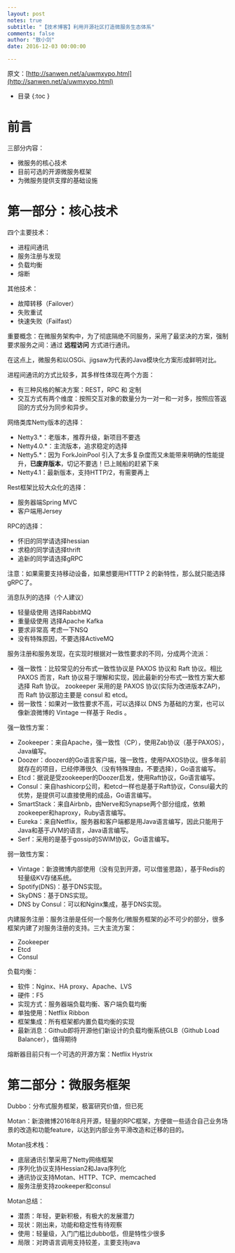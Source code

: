 ```yaml
---
layout: post
notes: true
subtitle: "【技术博客】利用开源社区打造微服务生态体系"
comments: false
author: "敖小剑"
date: 2016-12-03 00:00:00

---
```



原文：[http://sanwen.net/a/uwmxypo.html](http://sanwen.net/a/uwmxypo.html)

*   目录
{:toc }

# 前言

三部分内容：

*   微服务的核心技术
*   目前可选的开源微服务框架
*   为微服务提供支撑的基础设施

# 第一部分：核心技术

四个主要技术：

*   进程间通讯
*   服务注册与发现
*   负载均衡
*   熔断

其他技术：

*   故障转移（Failover）
*   失败重试
*   快速失败（Failfast）

重要概念：在微服务架构中，为了彻底隔绝不同服务，采用了最坚决的方案，强制要求服务之间：通过 **远程访问** 方式进行通讯。

在这点上，微服务和以OSGi、jigsaw为代表的Java模块化方案形成鲜明对比。

进程间通讯的方式比较多，其多样性体现在两个方面：

*   有三种风格的解决方案：REST，RPC 和 定制
*   交互方式有两个维度：按照交互对象的数量分为一对一和一对多，按照应答返回的方式分为同步和异步。

网络类库Netty版本的选择：

*   Netty3.*：老版本，推荐升级，新项目不要选
*   Netty4.0.*：主流版本，追求稳定的选择
*   Netty5.*：因为 ForkJoinPool 引入了太多复杂度而又未能带来明确的性能提升，**已废弃版本**，切记不要选！已上贼船的赶紧下来
*   Netty4.1：最新版本，支持HTTP/2，有需要再上

Rest框架比较大众化的选择：

*   服务器端Spring MVC
*   客户端用Jersey

RPC的选择：

*   怀旧的同学请选择hessian
*   求稳的同学请选择thrift
*   追新的同学请选择gRPC

注意：如果需要支持移动设备，如果想要用HTTTP 2 的新特性，那么就只能选择gRPC了。

消息队列的选择（个人建议）

*   轻量级使用 选择RabbitMQ
*   重量级使用 选择Apache Kafka
*   要求非常高 考虑一下NSQ
*   没有特殊原因，不要选择ActiveMQ

服务注册和服务发现，在实现时根据对一致性要求的不同，分成两个流派：

*   强一致性：比较常见的分布式一致性协议是 PAXOS 协议和 Raft 协议。相比 PAXOS 而言，Raft 协议易于理解和实现，因此最新的分布式一致性方案大都选择 Raft 协议。 zookeeper 采用的是 PAXOS 协议(实际为改进版本ZAP)，而 Raft 协议那边主要是 consul 和 etcd。
*   弱一致性：如果对一致性要求不高，可以选择以 DNS 为基础的方案，也可以像新浪微博的 Vintage 一样基于 Redis 。

强一致性方案：

*   Zookeeper：来自Apache，强一致性（CP），使用Zab协议（基于PAXOS），Java编写。
*   Doozer：doozerd的Go语言客户端，强一致性，使用PAXOS协议。很多年前就存在的项目，已经停滞很久（没有特殊理由，不要选择），Go语言编写。
*   Etcd：据说是受zookeeper的Doozer启发，使用Raft协议，Go语言编写。
*   Consul：来自hashicorp公司，和etcd一样也是基于Raft协议，Consul最大的优势，是提供可以直接使用的成品，Go语言编写。
*   SmartStack：来自Airbnb，由Nerve和Synapse两个部分组成，依赖zookeeper和haproxy，Ruby语言编写。
*   Eureka：来自Netflix，服务器和客户端都是用Java语言编写，因此只能用于Java和基于JVM的语言，Java语言编写。
*   Serf：采用的是基于gossip的SWIM协议，Go语言编写。

弱一致性方案：

*   Vintage：新浪微博内部使用（没有见到开源，可以借鉴思路），基于Redis的轻量级KV存储系统。
*   Spotify(DNS)：基于DNS实现。
*   SkyDNS：基于DNS实现。
*   DNS by Consul：可以和Nginx集成，基于DNS实现。

内建服务注册：服务注册是任何一个服务化/微服务框架的必不可少的部分，很多框架内建了对服务注册的支持。三大主流方案：

*   Zookeeper
*   Etcd
*   Consul

负载均衡：

*   软件：Nginx、HA proxy、Apache、LVS
*   硬件：F5
*   实现方式：服务器端负载均衡、客户端负载均衡
*   单独使用：Netflix Ribbon
*   框架集成：所有框架都内置负载均衡的实现
*   最新消息：Github即将开源他们新设计的负载均衡系统GLB（Github Load Balancer），值得期待

熔断器目前只有一个可选的开源方案：Netflix Hystrix

# 第二部分：微服务框架

Dubbo：分布式服务框架，极富研究价值，但已死

Motan：新浪微博2016年8月开源，轻量的RPC框架，方便做一些适合自己业务场景的改造和功能feature，以达到内部业务平滑改造和迁移的目的。

Motan技术栈：

*   底层通讯引擎采用了Netty网络框架
*   序列化协议支持Hessian2和Java序列化
*   通讯协议支持Motan、HTTP、TCP、memcached
*   服务注册支持zookeeper和consul

Motan总结：

*   潜质：年轻，更新积极，有极大的发展潜力
*   现状：刚出来，功能和稳定性有待观察
*   使用：轻量级，入门门槛比dubbo低，但是特性少很多
*   局限：对跨语言调用支持较差，主要支持java

